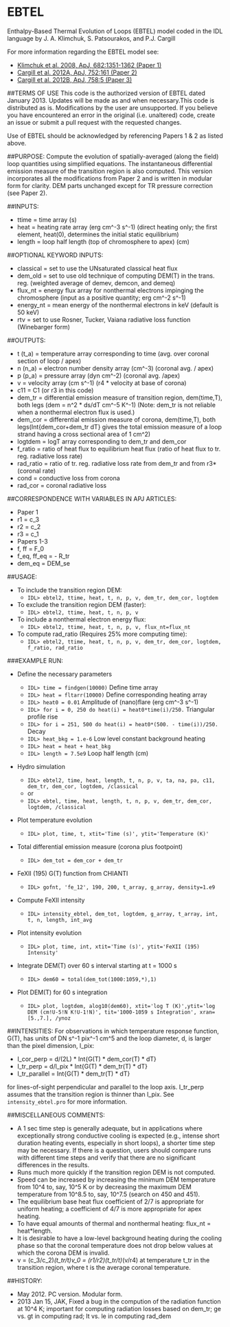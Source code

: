 # EBTEL
Enthalpy-Based Thermal Evolution of Loops (EBTEL) model coded in the IDL language by J. A. Klimchuk, S. Patsourakos, and P.J. Cargill

For more information regarding the EBTEL model see:

+ <a href="http://adsabs.harvard.edu/abs/2008ApJ...682.1351K">Klimchuk et al. 2008, ApJ, 682:1351-1362 (Paper 1)</a>
+ <a href="http://adsabs.harvard.edu/abs/2012ApJ...752..161C">Cargill et al. 2012A, ApJ, 752:161 (Paper 2)</a>
+ <a href="http://adsabs.harvard.edu/abs/2012ApJ...758....5C">Cargill et al. 2012B, ApJ, 758:5 (Paper 3)</a>

##TERMS OF USE
This code is the authorized version of EBTEL dated January 2013. Updates will be made as and when necessary.This code is distributed as is. Modifications by the user are unsupported. If you believe you have encountered an error in the original (i.e. unaltered) code, create an issue or submit a pull request with the requested changes.

Use of EBTEL should be acknowledged by referencing Papers 1 & 2 as listed above.  

##PURPOSE:
Compute the evolution of spatially-averaged (along the field) loop quantities using simplified equations.  The instantaneous differential emission measure of the transition region is also computed. This version incorporates all the modifications from Paper 2 and is written in modular form for clarity. DEM parts unchanged except for TR pressure correction (see Paper 2). 

##INPUTS:
+ ttime  = time array (s)
+ heat   = heating rate array (erg cm^-3 s^-1)   (direct heating only; the first element, heat(0), determines the initial static equilibrium)
+ length = loop half length (top of chromosphere to apex) (cm)

##OPTIONAL KEYWORD INPUTS:
+ classical = set to use the UNsaturated classical heat flux
+ dem_old   = set to use old technique of computing DEM(T) in the trans. reg. (weighted average of demev, demcon, and demeq)
+ flux_nt   = energy flux array for nonthermal electrons impinging the chromosphere (input as a positive quantity; erg cm^-2 s^-1)
+ energy_nt = mean energy of the nonthermal electrons in keV (default is 50 keV)
+ rtv       = set to use Rosner, Tucker, Vaiana radiative loss function (Winebarger form)

##OUTPUTS:
+ t (t_a) = temperature array corresponding to time (avg. over coronal section of loop / apex)
+ n (n_a) = electron number density array (cm^-3) (coronal avg. / apex)
+ p (p_a) = pressure array (dyn cm^-2) (coronal avg. /apex)
+ v = velocity array (cm s^-1) (r4 * velocity at base of corona)
+ c11 = C1 (or r3 in this code)
+ dem_tr = differential emission measure of transition region, dem(time,T), both legs (dem = n^2 * ds/dT  cm^-5 K^-1) (Note:  dem_tr is not reliable when a nonthermal electron flux is used.)
+ dem_cor = differential emission measure of corona, dem(time,T), both legs(Int{dem_cor+dem_tr dT} gives the total emission measure of a loop strand having a cross sectional area of 1 cm^2)
+ logtdem = logT array corresponding to dem_tr and dem_cor
+ f_ratio = ratio of heat flux to equilibrium heat flux (ratio of heat flux to tr. reg. radiative loss rate)
+ rad_ratio = ratio of tr. reg. radiative loss rate from dem_tr and from r3*(coronal rate)
+ cond = conductive loss from corona
+ rad_cor =  coronal radiative loss

##CORRESPONDENCE WITH VARIABLES IN APJ ARTICLES:
+ Paper 1
 + r1 = c_3
 + r2 = c_2
 + r3 = c_1
+ Papers 1-3
 + f, ff = F_0
 + f_eq, ff_eq = - R_tr
 + dem_eq = DEM_se

##USAGE:
+ To include the transition region DEM:
  + `IDL> ebtel2, ttime, heat, t, n, p, v, dem_tr, dem_cor, logtdem`
+ To exclude the transition region DEM (faster):
  + `IDL> ebtel2, ttime, heat, t, n, p, v`
+ To include a nonthermal electron energy flux:
  + `IDL> ebtel2, ttime, heat, t, n, p, v, flux_nt=flux_nt`
+ To compute rad_ratio (Requires 25% more computing time):
  + `IDL> ebtel2, ttime, heat, t, n, p, v, dem_tr, dem_cor, logtdem, f_ratio, rad_ratio`
  
###EXAMPLE RUN:
+ Define the necessary parameters
    + `IDL> time = findgen(10000)` 										Define time array
    + `IDL> heat = fltarr(10000)` 										Define corresponding heating array
    + `IDL> heat0 = 0.01` 												Amplitude of (nano)flare (erg cm^-3 s^-1)
    + `IDL> for i = 0, 250 do heat(i) = heat0*time(i)/250.`  				Triangular profile rise
    + `IDL> for i = 251, 500 do heat(i) = heat0*(500. - time(i))/250.` 	Decay
    + `IDL> heat_bkg = 1.e-6`     										Low level constant background heating
    + `IDL> heat = heat + heat_bkg`
    + `IDL> length = 7.5e9`           									Loop half length (cm)

+ Hydro simulation
    + `IDL> ebtel2, time, heat, length, t, n, p, v, ta, na, pa, c11, dem_tr, dem_cor, logtdem, /classical`
    + or
    + `IDL> ebtel, time, heat, length, t, n, p, v, dem_tr, dem_cor, logtdem, /classical`

+ Plot temperature evolution
    + `IDL> plot, time, t, xtit='Time (s)', ytit='Temperature (K)'`

+ Total differential emission measure (corona plus footpoint)
    + `IDL> dem_tot = dem_cor + dem_tr`

+ FeXII (195) G(T) function from CHIANTI
    + `IDL> gofnt, 'fe_12', 190, 200, t_array, g_array, density=1.e9`

+ Compute FeXII intensity
    + `IDL> intensity_ebtel, dem_tot, logtdem, g_array, t_array, int, t, n, length, int_avg`

+ Plot intensity evolution
    + `IDL> plot, time, int, xtit='Time (s)', ytit='FeXII (195) Intensity'`

+ Integrate DEM(T) over 60 s interval starting at t = 1000 s
    + `IDL> dem60 = total(dem_tot(1000:1059,*),1)`

+ Plot DEM(T) for 60 s integration
    + `IDL> plot, logtdem, alog10(dem60), xtit='log T (K)',ytit='log DEM (cm!U-5!N K!U-1!N)', tit='1000-1059 s Integration', xran=[5.,7.], /ynoz`

##INTENSITIES:
For observations in which temperature response function, G(T), has units of DN s^-1 pix^-1 cm^5 and the loop diameter, d, is larger than the pixel dimension, l_pix:

+ I_cor_perp = d/(2L) * Int{G(T) * dem_cor(T) * dT}
+ I_tr_perp = d/l_pix * Int{G(T) * dem_tr(T) * dT}
+ I_tr_parallel = Int{G(T) * dem_tr(T) * dT}

for lines-of-sight perpendicular and parallel to the loop axis. I_tr_perp assumes that the transition region is thinner than l_pix. See `intensity_ebtel.pro` for more information.

##MISCELLANEOUS COMMENTS:
+ A 1 sec time step is generally adequate, but in applications where exceptionally strong conductive cooling is expected (e.g., intense short duration heating events, especially in short loops), a shorter time step may be necessary. If there is a question, users should compare runs with different time steps and verify that there are no significant differences in the results.
+ Runs much more quickly if the transition region DEM is not computed.
+ Speed can be increased by increasing the minimum DEM temperature from 10^4 to, say, 10^5 K or by decreasing the maximum DEM temperature from 10^8.5 to, say, 10^7.5 (search on 450 and 451).
+ The equilibrium base heat flux coefficient of 2/7 is appropriate for uniform heating; a coefficient of 4/7 is more appropriate for apex heating.
+ To have equal amounts of thermal and nonthermal heating:  flux_nt = heat*length.
+ It is desirable to have a low-level background heating during the cooling phase so that the coronal temperature does not drop below values at which the corona DEM is invalid.
+ v = (c_3/c_2)*(t_tr/t)*v_0 = (r1/r2)*(t_tr/t)*(v/r4) at temperature t_tr in the transition region, where t is the average coronal temperature.

 
##HISTORY:
+ May 2012. PC version. Modular form. 
+ 2013 Jan 15, JAK, Fixed a bug in the compution of the radiation function at 10^4 K; important for computing radiation losses based on dem_tr; ge vs. gt in computing rad;  lt vs. le in computing rad_dem